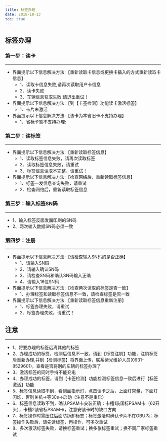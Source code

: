 ```yaml
---
title: 标签办理
date: 2018-10-13
toc: true
---
```


## 标签办理
### 第一步：读卡
- - - - - - - -
 *  界面提示以下信息解决方法:【重新读取卡信息或更换卡插入的方式重新读取卡信息】
    * 1、读取卡信息失败,请再次读取用户卡信息
    * 2、读卡失败
    * 3、车辆信息获取失败,请退出重试！
 *  界面提示以下信息解决方法:【到【卡签检测】功能读卡激活标签】
    * 1、卡片未激活
 *  界面提示以下信息解决方法:【该卡为本省旧卡不支持办理】
    * 1、省标卡暂不支持办理:


### 第二步：读标签
- - - - - - - -
 * 界面提示以下信息解决方法:【重新读取标签信息】
    * 1、读取标签信息失败，请再次读取标签
    * 2、读取标签信息失败，请重试
    * 3、标签信息读取不完整，请重试！
 * 界面提示以下信息解决方法:【检查网络后，重新读取标签信息】
    * 1、标签一发信息查询失败，请重试
    * 2、检查网络后，重新读取标签信息

### 第三步：输入标签SN码
- - - - - - - -
  * 1、输入标签反面发面印刷的SN码
  * 2、两次输入数据SN码必须一致

### 第四步：注册
- - - - - - - -
* 界面提示以下信息解决方法:【请检查输入SN码的是否正确】
    * 1、请输入SN码
    * 2、请输入确认SN码
    * 3、请检查SN码和确认SN码输入正确
    * 4、请输入16位SN码
* 界面提示以下信息解决方法:【检查两次读取的标签是否一致】
    * 1、办理标签和读取标签信息不一致，请检查标签是否一致
* 界面提示以下信息解决方法:【重新读取标签信息重新注册】
    * 1、标签办理失败，请重试
    * 2、标签办理失败，请重试！

## 注意
- - - - - - - -
* 1、将要办理的标签远离其他的标签
* 2、办理成功的标签，检测后信息不一致，请到【标签注销】功能，注销标签后重新办理,并到【检测标签】将界面上传，联系紫光维护人员(0931-8529601)，查看是否将别的车辆的标签办理了
* 3、激活标签的同时手持不能充电
* 4、办理成功的标签，请到【卡签检测】功能检测标签信息一致后进行【标签激活】功能
* 5、标签信息读取不到，看侧面指示灯，点击读卡之后，上面灯常量，下面灯闪烁，否则关机->等30s->启动（注意不是重启）
* 6、标签信息读取不到，确认PSAM卡安装正确：卡槽1装国标PSAM卡（62开头），卡槽2装省标PSAM卡，注意安装卡时的缺口方向
* 7、标签操作时需压住后面防拆卸标志；标签激活时确认卡片不在OBU内；标签操作失败后，请先读标签，再操作，可多次重试
* 8、多次激活标签失败，请换标签重试；换多张标签重试；换不同厂家标签重试

